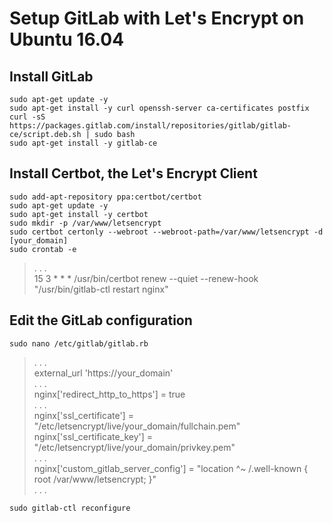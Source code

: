 # Setup GitLab with Let's Encrypt on Ubuntu 16.04
## Install GitLab
```shell
sudo apt-get update -y
sudo apt-get install -y curl openssh-server ca-certificates postfix
curl -sS https://packages.gitlab.com/install/repositories/gitlab/gitlab-ce/script.deb.sh | sudo bash
sudo apt-get install -y gitlab-ce
```

## Install Certbot, the Let's Encrypt Client
```shell
sudo add-apt-repository ppa:certbot/certbot
sudo apt-get update -y
sudo apt-get install -y certbot
sudo mkdir -p /var/www/letsencrypt
sudo certbot certonly --webroot --webroot-path=/var/www/letsencrypt -d [your_domain]
sudo crontab -e
```
> . . .  
15 3 * * * /usr/bin/certbot renew --quiet --renew-hook "/usr/bin/gitlab-ctl restart nginx"

## Edit the GitLab configuration
```shell
sudo nano /etc/gitlab/gitlab.rb
```
> . . .  
external_url 'https://your_domain'  
. . .  
nginx['redirect_http_to_https'] = true  
. . .  
nginx['ssl_certificate'] = "/etc/letsencrypt/live/your_domain/fullchain.pem"  
nginx['ssl_certificate_key'] = "/etc/letsencrypt/live/your_domain/privkey.pem"  
. . .  
nginx['custom_gitlab_server_config'] = "location ^~ /.well-known { root /var/www/letsencrypt; }"  
. . .
```shell
sudo gitlab-ctl reconfigure
```
